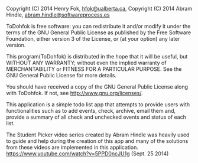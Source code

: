 Copyright (C) 2014 Henry Fok, hfok@ualberta.ca, 
Copyright (C) 2014 Abram Hindle, abram.hindle@softwareprocess.es

ToDohfok is free software: you can redistribute it and/or modify it under the terms of the GNU General Public License as published by the Free Software Foundation, either version 3 of the License, or (at your option) any later version.

This program(ToDohfok) is distributed in the hope that it will be useful, but WITHOUT ANY WARRANTY; without even the implied warranty of MERCHANTABILITY or FITNESS FOR A PARTICULAR PURPOSE. See the GNU General Public License for more details.

You should have received a copy of the GNU General Public License along with ToDohfok. If not, see http://www.gnu.org/licenses/.

This application is a simple todo list app that attempts to provide users with functionalities such as to add events, check, archive, email them and, provide a summary of all check and unchecked events and status of each list.

The Student Picker video series created by Abram Hindle was heavily used to guide and help during the creation of this app and many of the solutions from these videos are implemented in this application. https://www.youtube.com/watch?v=5PPD0ncJU1g (Sept. 25 2014)

